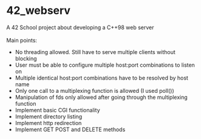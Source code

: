 # 42_webserv
A 42 School project about developing a C++98 web server<br>
<br>
Main points:
- No threading allowed. Still have to serve multiple clients without blocking
- User must be able to configure multiple host:port combinations to listen on
- Multiple identical host:port combinations have to be resolved by host name
- Only one call to a multiplexing function is allowed (I used poll())
- Manipulation of fds only allowed after going through the multiplexing function
- Implement basic CGI functionality
- Implement directory listing
- Implement http redirection
- Implement GET POST and DELETE methods
